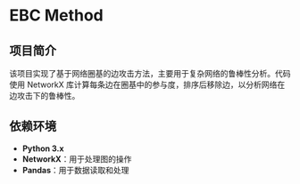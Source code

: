 # EBC Method

## 项目简介
该项目实现了基于网络圈基的边攻击方法，主要用于复杂网络的鲁棒性分析。代码使用 NetworkX 库计算每条边在圈基中的参与度，排序后移除边，以分析网络在边攻击下的鲁棒性。

## 依赖环境
- **Python 3.x**
- **NetworkX**：用于处理图的操作
- **Pandas**：用于数据读取和处理
